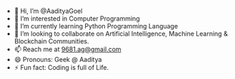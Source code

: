 - 👋 Hi, I’m @AadityaGoel
- 👀 I’m interested in Computer Programming
- 🌱 I’m currently learning Python Programming Language
- 💞️ I’m looking to collaborate on Artificial Intelligence, Machine Learning & Blockchain Communities.
- 📫 Reach me at 9681.ag@gmail.com
- 😄 Pronouns: Geek @ Aaditya
- ⚡ Fun fact: Coding is full of Life.

<!---
Aaditya8961/Aaditya8961 is a ✨ special ✨ repository because its `README.md` (this file) appears on your GitHub profile.
You can click the Preview link to take a look at your changes.
--->
